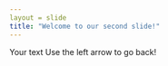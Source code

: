 ```yaml
---
layout = slide
title: "Welcome to our second slide!"
---
```

Your text
Use the left arrow to go back!
